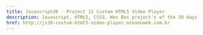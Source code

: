```yaml
---
title: Javascript30 - Project 11 Custom HTML5 Video Player
description: Javascript, HTML5, CSS3. Wes Bos project's of the 30 days with Javascript Vanilla.
href: http://js30-custom-html5-video-player.oceanoweb.com.br
---
```

